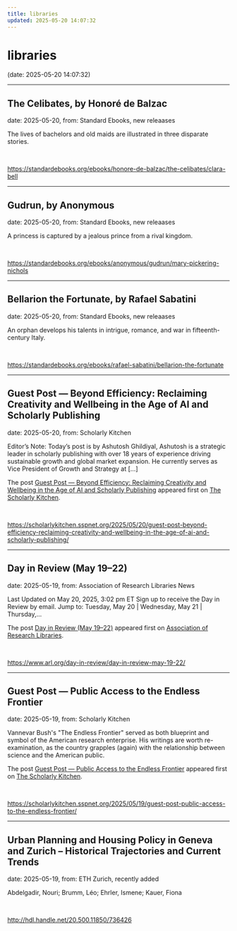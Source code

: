 ```yaml
---
title: libraries
updated: 2025-05-20 14:07:32
---
```


# libraries

(date: 2025-05-20 14:07:32)

---

## The Celibates, by Honoré de Balzac

date: 2025-05-20, from: Standard Ebooks, new releaases

The lives of bachelors and old maids are illustrated in three disparate stories. 

<br> 

<https://standardebooks.org/ebooks/honore-de-balzac/the-celibates/clara-bell>

---

## Gudrun, by Anonymous

date: 2025-05-20, from: Standard Ebooks, new releaases

A princess is captured by a jealous prince from a rival kingdom. 

<br> 

<https://standardebooks.org/ebooks/anonymous/gudrun/mary-pickering-nichols>

---

## Bellarion the Fortunate, by Rafael Sabatini

date: 2025-05-20, from: Standard Ebooks, new releaases

An orphan develops his talents in intrigue, romance, and war in fifteenth-century Italy. 

<br> 

<https://standardebooks.org/ebooks/rafael-sabatini/bellarion-the-fortunate>

---

## Guest Post — Beyond Efficiency: Reclaiming Creativity and Wellbeing in the Age of AI and Scholarly Publishing

date: 2025-05-20, from: Scholarly Kitchen

<p>Editor’s Note: Today’s post is by Ashutosh Ghildiyal, Ashutosh is a strategic leader in scholarly publishing with over 18 years of experience driving sustainable growth and global market expansion. He currently serves as Vice President of Growth and Strategy at [&#8230;]</p>
<p>The post <a href="https://scholarlykitchen.sspnet.org/2025/05/20/guest-post-beyond-efficiency-reclaiming-creativity-and-wellbeing-in-the-age-of-ai-and-scholarly-publishing/">Guest Post &#8212; Beyond Efficiency: Reclaiming Creativity and Wellbeing in the Age of AI and Scholarly Publishing</a> appeared first on <a href="https://scholarlykitchen.sspnet.org">The Scholarly Kitchen</a>.</p>
 

<br> 

<https://scholarlykitchen.sspnet.org/2025/05/20/guest-post-beyond-efficiency-reclaiming-creativity-and-wellbeing-in-the-age-of-ai-and-scholarly-publishing/>

---

## Day in Review (May 19–22)

date: 2025-05-19, from: Association of Research Libraries News

<p>Last Updated on May 20, 2025, 3:02 pm ET Sign up to receive the Day in Review by email. Jump to: Tuesday, May 20 &#124; Wednesday, May 21 &#124; Thursday,...</p>
<p>The post <a href="https://www.arl.org/day-in-review/day-in-review-may-19-22/">Day in Review (May 19–22)</a> appeared first on <a href="https://www.arl.org">Association of Research Libraries</a>.</p>
 

<br> 

<https://www.arl.org/day-in-review/day-in-review-may-19-22/>

---

## Guest Post — Public Access to the Endless Frontier

date: 2025-05-19, from: Scholarly Kitchen

<p>Vannevar Bush's "The Endless Frontier" served as both blueprint and symbol of the American research enterprise. His writings are worth re-examination, as the country grapples (again) with the relationship between science and the American public.</p>
<p>The post <a href="https://scholarlykitchen.sspnet.org/2025/05/19/guest-post-public-access-to-the-endless-frontier/">Guest Post &#8212; Public Access to the Endless Frontier</a> appeared first on <a href="https://scholarlykitchen.sspnet.org">The Scholarly Kitchen</a>.</p>
 

<br> 

<https://scholarlykitchen.sspnet.org/2025/05/19/guest-post-public-access-to-the-endless-frontier/>

---

## Urban Planning and Housing Policy in Geneva and Zurich – Historical Trajectories and Current Trends

date: 2025-05-19, from: ETH Zurich, recently added

Abdelgadir, Nouri; Brumm, Léo; Ehrler, Ismene; Kauer, Fiona 

<br> 

<http://hdl.handle.net/20.500.11850/736426>

